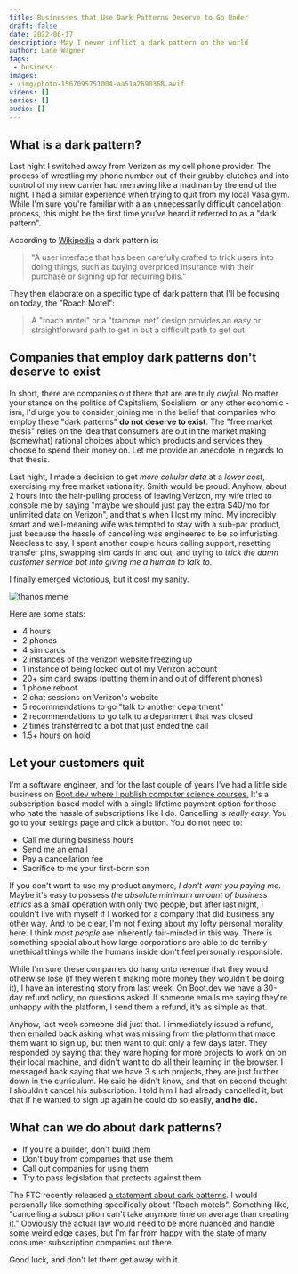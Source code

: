 ```yaml
---
title: Businesses that Use Dark Patterns Deserve to Go Under
draft: false
date: 2022-06-17
description: May I never inflict a dark pattern on the world
author: Lane Wagner
tags:
 - business
images:
- /img/photo-1567095751004-aa51a2690368.avif
videos: []
series: []
audio: []
---
```


## What is a dark pattern?

Last night I switched away from Verizon as my cell phone provider. The process of wrestling my phone number out of their grubby clutches and into control of my new carrier had me raving like a madman by the end of the night. I had a similar experience when trying to quit from my local Vasa gym. While I'm sure you're familiar with a an unnecessarily difficult cancellation process, this might be the first time you've heard it referred to as a "dark pattern".

According to [Wikipedia](https://en.wikipedia.org/wiki/Dark_pattern) a dark pattern is:

> "A user interface that has been carefully crafted to trick users into doing things, such as buying overpriced insurance with their purchase or signing up for recurring bills."

They then elaborate on a specific type of dark pattern that I'll be focusing on today, the "Roach Motel":

> A "roach motel" or a "trammel net" design provides an easy or straightforward path to get in but a difficult path to get out.

## Companies that employ dark patterns don't deserve to exist

In short, there are companies out there that are are truly *awful*. No matter your stance on the politics of Capitalism, Socialism, or any other economic -ism, I'd urge you to consider joining me in the belief that companies who employ these "dark patterns" **do not deserve to exist**. The "free market thesis" relies on the idea that consumers are out in the market making (somewhat) rational choices about which products and services they choose to spend their money on. Let me provide an anecdote in regards to that thesis.

Last night, I made a decision to get *more cellular data* at a *lower cost*, exercising my free market rationality. Smith would be proud. Anyhow, about 2 hours into the hair-pulling process of leaving Verizon, my wife tried to console me by saying "maybe we should just pay the extra $40/mo for unlimited data on Verizon", and that's when I lost my mind. My incredibly smart and well-meaning wife was tempted to stay with a sub-par product, just because the hassle of cancelling was engineered to be so infuriating. Needless to say, I spent another couple hours calling support, resetting transfer pins, swapping sim cards in and out, and trying to *trick the damn customer service bot into giving me a human to talk to*.

I finally emerged victorious, but it cost my sanity.

![thanos meme](https://i.imgflip.com/6jzpll.jpg)

Here are some stats:

* 4 hours
* 2 phones
* 4 sim cards
* 2 instances of the verizon website freezing up
* 1 instance of being locked out of my Verizon account
* 20+ sim card swaps (putting them in and out of different phones)
* 1 phone reboot
* 2 chat sessions on Verizon's website
* 5 recommendations to go "talk to another department"
* 2 recommendations to go talk to a department that was closed
* 2 times transferred to a bot that just ended the call
* 1.5+ hours on hold

## Let your customers quit

I'm a software engineer, and for the last couple of years I've had a little side business on [Boot.dev where I publish computer science courses.](https://boot.dev) It's a subscription based model with a single lifetime payment option for those who hate the hassle of subscriptions like I do. Cancelling is *really easy*. You go to your settings page and click a button. You do not need to:

* Call me during business hours
* Send me an email
* Pay a cancellation fee
* Sacrifice to me your first-born son

If you don't want to use my product anymore, *I don't want you paying me*. Maybe it's easy to possess *the absolute minimum amount of business ethics* as a small operation with only two people, but after last night, I couldn't live with myself if I worked for a company that did business any other way. And to be clear, I'm not flexing about my lofty personal morality here. I think *most people* are inherently fair-minded in this way. There is something special about how large corporations are able to do terribly unethical things while the humans inside don't feel personally responsible.

While I'm sure these companies do hang onto revenue that they would otherwise lose (if they weren't making more money they wouldn't be doing it), I have an interesting story from last week. On Boot.dev we have a 30-day refund policy, no questions asked. If someone emails me saying they're unhappy with the platform, I send them a refund, it's as simple as that.

Anyhow, last week someone did just that. I immediately issued a refund, then emailed back asking what was missing from the platform that made them want to sign up, but then want to quit only a few days later. They responded by saying that they ware hoping for more projects to work on on their local machine, and didn't want to do all their learning in the browser. I messaged back saying that we have 3 such projects, they are just further down in the curriculum. He said he didn't know, and that on second thought I shouldn't cancel his subscription. I told him I had already cancelled it, but that if he wanted to sign up again he could do so easily, **and he did.**

## What can we do about dark patterns?

* If you're a builder, don't build them
* Don't buy from companies that use them
* Call out companies for using them
* Try to pass legislation that protects against them

The FTC recently released [a statement about dark patterns](https://www.ftc.gov/news-events/news/press-releases/2021/10/ftc-ramp-enforcement-against-illegal-dark-patterns-trick-or-trap-consumers-subscriptions). I would personally like something specifically about "Roach motels". Something like, "cancelling a subscription can't take anymore time on average than creating it." Obviously the actual law would need to be more nuanced and handle some weird edge cases, but I'm far from happy with the state of many consumer subscription companies out there.

Good luck, and don't let them get away with it.
